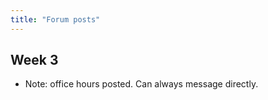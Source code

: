 ```yaml
---
title: "Forum posts"
---
```



## Week 3

* Note: office hours posted. Can always message directly.
